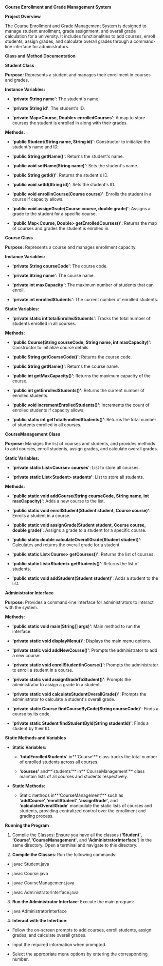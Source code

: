 **Course Enrollment and Grade Management System**

**Project Overview**

The Course Enrollment and Grade Management System is designed to manage
student enrollment, grade assignment, and overall grade calculation for
a university. It includes functionalities to add courses, enroll
students, assign grades, and calculate overall grades through a
command-line interface for administrators.

**Class and Method Documentation**

**Student Class**

**Purpose:** Represents a student and manages their enrollment in
courses and grades.

**Instance Variables:**

-  **'private String name'**: The student\'s name.

-  **'private String id'**: The student\'s ID.

-  **'private Map\<Course, Double\> enrolledCourses'**: A map to store
    courses the student is enrolled in along with their grades.

**Methods:**

-  **'public Student(String name, String id)'**: Constructor to
    initialize the student\'s name and ID.

-  **'public String getName()'**: Returns the student\'s name.

-  **'public void setName(String name)'**: Sets the student\'s name.

-  **'public String getId()'**: Returns the student\'s ID.

-  **'public void setId(String id)'**: Sets the student\'s ID.

-  **'public void enrollInCourse(Course course)'**: Enrolls the student
    in a course if capacity allows.

-  **'public void assignGrade(Course course, double grade)'**: Assigns
    a grade to the student for a specific course.

-  **'public Map\<Course, Double\> getEnrolledCourses()'**: Returns the
    map of courses and grades the student is enrolled in.

**Course Class**

**Purpose:** Represents a course and manages enrollment capacity.

**Instance Variables:**

-  **'private String courseCode'**: The course code.

-  **'private String name'**: The course name.

-  **'private int maxCapacity'**: The maximum number of students that
    can enroll.

-  **'private int enrolledStudents'**: The current number of enrolled
    students.

**Static Variables:**

-  **'private static int totalEnrolledStudents'**: Tracks the total
    number of students enrolled in all courses.

**Methods:**

-  **'public Course(String courseCode, String name, int
    maxCapacity)'**: Constructor to initialize course details.

-  **'public String getCourseCode()'**: Returns the course code.

-  **'public String getName()'**: Returns the course name.

-  **'public int getMaxCapacity()'**: Returns the maximum capacity of
    the course.

-  **'public int getEnrolledStudents()'**: Returns the current number
    of enrolled students.

-  **'public void incrementEnrolledStudents()'**: Increments the count
    of enrolled students if capacity allows.

-  **'public static int getTotalEnrolledStudents()'**: Returns the
    total number of students enrolled in all courses.

**CourseManagement Class**

**Purpose:** Manages the list of courses and students, and provides
methods to add courses, enroll students, assign grades, and calculate
overall grades.

**Static Variables:**

-  **'private static List\<Course\> courses'**: List to store all
    courses.

-  **'private static List\<Student\> students'**: List to store all
    students.

**Methods:**

-  **'public static void addCourse(String courseCode, String name, int
    maxCapacity)'**: Adds a new course to the list.

-  **'public static void enrollStudent(Student student, Course
    course)'**: Enrolls a student in a course.

-  **'public static void assignGrade(Student student, Course course,
    double grade)'**: Assigns a grade to a student for a specific
    course.

-  **'public static double calculateOverallGrade(Student student)'**:
    Calculates and returns the overall grade for a student.

-  **'public static List\<Course\> getCourses()'**: Returns the list of
    courses.

-  **'public static List\<Student\> getStudents()'**: Returns the list
    of students.

-  **'public static void addStudent(Student student)'**: Adds a student
    to the list.

**Administrator Interface**

**Purpose:** Provides a command-line interface for administrators to
interact with the system.

**Methods:**

-  **'public static void main(String\[\] args)'**: Main method to run
    the interface.

-  **'private static void displayMenu()'**: Displays the main menu
    options.

-  **'private static void addNewCourse()'**: Prompts the administrator
    to add a new course.

-  **'private static void enrollStudentInCourse()'**: Prompts the
    administrator to enroll a student in a course.

-  **'private static void assignGradeToStudent()'**: Prompts the
    administrator to assign a grade to a student.

-  **'private static void calculateStudentOverallGrade()'**: Prompts
    the administrator to calculate a student\'s overall grade.

-  **'private static Course findCourseByCode(String courseCode)'**:
    Finds a course by its code.

-  **'private static Student findStudentById(String studentId)'**:
    Finds a student by their ID.

**Static Methods and Variables**

-  **Static Variables:**

    -  **'totalEnrolledStudents'** in**'Course'** class tracks the
        total number of enrolled students across all courses.

    -  **'courses'** and**'students'** in**'CourseManagement'** class
        maintain lists of all courses and students respectively.

-  **Static Methods:**

    -   Static methods in**'CourseManagement'** such as
       **'addCourse'**,**'enrollStudent'**,**'assignGrade'**, and
       **'calculateOverallGrade'** manipulate the static lists of
        courses and students, providing centralized control over the
        enrollment and grading process.

**Running the Program**

1.  Compile the Classes: Ensure you have all the classes (**'Student'**,
   **'Course'**,**'CourseManagement'**, and
   **'AdministratorInterface'**) in the same directory. Open a terminal
    and navigate to this directory.

2. **Compile the Classes**: Run the following commands:

-   javac Student.java

-   javac Course.java

-   javac CourseManagement.java

-   javac AdministratorInterface.java

3. **Run the Administrator Interface**: Execute the main program:

-   java AdministratorInterface

4. **Interact with the Interface:**

-   Follow the on-screen prompts to add courses, enroll students, assign
    grades, and calculate overall grades.

-   Input the required information when prompted.

-   Select the appropriate menu options by entering the corresponding
    number.